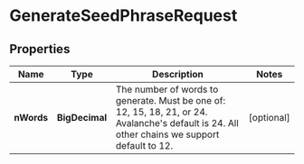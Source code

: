 

# GenerateSeedPhraseRequest


## Properties

Name | Type | Description | Notes
------------ | ------------- | ------------- | -------------
**nWords** | **BigDecimal** | The number of words to generate. Must be one of: 12, 15, 18, 21, or 24. Avalanche&#39;s default is 24. All other chains we support default to 12.  |  [optional]



